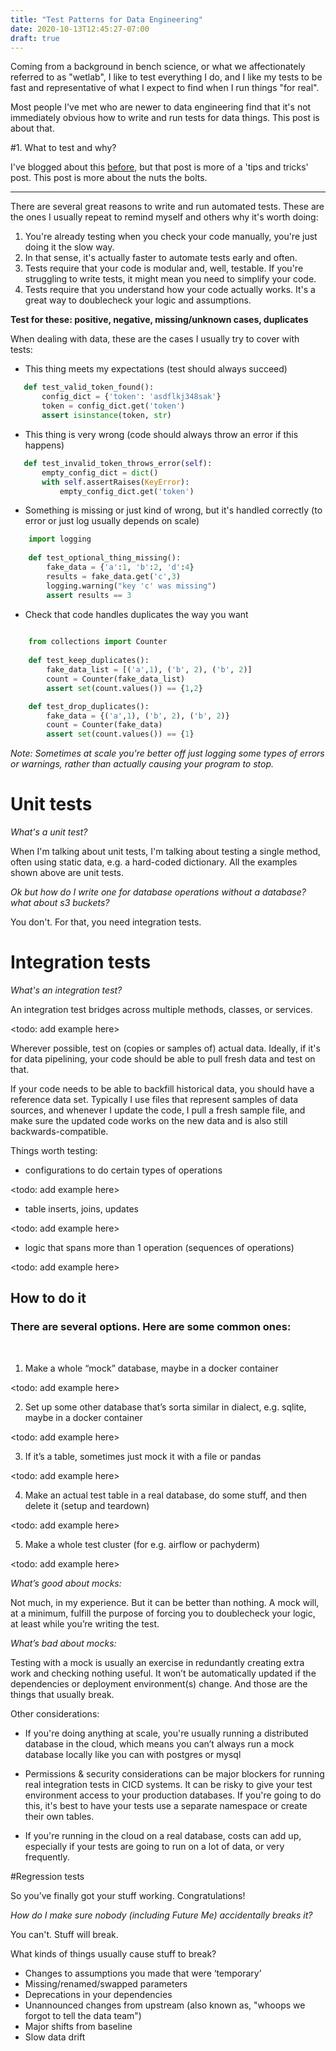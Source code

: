 ```yaml
---
title: "Test Patterns for Data Engineering"
date: 2020-10-13T12:45:27-07:00
draft: true
---
```


Coming from a background in bench science, or what we affectionately referred to as "wetlab", I like to test everything I do, and I like my tests
to be fast and representative of what I expect to find when I run things "for real". 

Most people I've met who are newer to data engineering find that it's not immediately obvious how to write and run tests for data things. 
This post is about that. 

#1. What to test and why? 

I've blogged about this [before][1], but that post is more of a 'tips and tricks' post. This post is more about the nuts the bolts.   

----

There are several great reasons to write and run automated tests. These are the ones I usually repeat to remind myself and others why it's worth doing:

1) You're already testing when you check your code manually, you're just doing it the slow way. 
2) In that sense, it's actually faster to automate tests early and often. 
3) Tests require that your code is modular and, well, testable. If you're struggling to write tests, it might mean
you need to simplify your code. 
4) Tests require that you understand how your code actually works. It's a great way to doublecheck your logic and assumptions. 

**Test for these: positive, negative, missing/unknown cases, duplicates** 

When dealing with data, these are the cases I usually try to cover with tests: 

- This thing meets my expectations (test should always succeed)

```python
   def test_valid_token_found():
       config_dict = {'token': 'asdflkj348sak'}
       token = config_dict.get('token')
       assert isinstance(token, str)
```

- This thing is very wrong (code should always throw an error if this happens)

```python
   def test_invalid_token_throws_error(self):
       empty_config_dict = dict()
       with self.assertRaises(KeyError):
           empty_config_dict.get('token')
```

- Something is missing or just kind of wrong, but it's handled correctly (to error or just log usually depends on scale) 

```python
    import logging
    
    def test_optional_thing_missing():
        fake_data = {'a':1, 'b':2, 'd':4}
        results = fake_data.get('c',3)
        logging.warning("key 'c' was missing")
        assert results == 3
```

- Check that code handles duplicates the way you want

```python
    
    from collections import Counter
    
    def test_keep_duplicates():
        fake_data_list = [('a',1), ('b', 2), ('b', 2)]
        count = Counter(fake_data_list)
        assert set(count.values()) == {1,2}        

    def test_drop_duplicates():
        fake_data = {('a',1), ('b', 2), ('b', 2)}
        count = Counter(fake_data)
        assert set(count.values()) == {1} 
```

*Note: Sometimes at scale you're better off just logging some types of errors or warnings, rather than actually causing your program 
to stop.* 


# Unit tests

*What's a unit test?* 

When I'm talking about unit tests, I'm talking about testing a single method, often using static data, e.g. a hard-coded dictionary. 
All the examples shown above are unit tests. 

*Ok but how do I write one for database operations without a database? what about s3 buckets?*

You don't. For that, you need integration tests. 

# Integration tests

*What's an integration test?*

An integration test bridges across multiple methods, classes, or services. 

<todo: add example here>

Wherever possible, test on (copies or samples of) actual data. Ideally, if it's for data pipelining, 
your code should be able to pull fresh data and test on that. 

If your code needs to be able to backfill
historical data, you should have a reference data set. Typically I use files that represent samples of 
data sources, and whenever I update the code, I pull a fresh sample file, and make sure the updated code 
works on the new data and is also still backwards-compatible. 

Things worth testing: 
- configurations to do certain types of operations

<todo: add example here>

- table inserts, joins, updates

<todo: add example here>

- logic that spans more than 1 operation (sequences of operations)

<todo: add example here>

## How to do it

### There are several options. Here are some common ones:
 
1. Make a whole “mock” database, maybe in a docker container

<todo: add example here>

2. Set up some other database that’s sorta similar in dialect, e.g. sqlite, maybe in a docker container 

<todo: add example here>

3. If it’s a table, sometimes just mock it with a file or pandas

<todo: add example here>

4. Make an actual test table in a real database, do some stuff, and then delete it (setup and teardown)

<todo: add example here>

5. Make a whole test cluster (for e.g. airflow or pachyderm)

<todo: add example here>

_What’s good about mocks:_

Not much, in my experience. But it can be better than nothing. 
A mock will, at a minimum, fulfill the purpose of forcing you to doublecheck your logic, at least while you’re writing the test. 

_What’s bad about mocks:_

Testing with a mock is usually an exercise in redundantly creating extra work and checking nothing useful. 
It won’t be automatically updated if the dependencies or deployment environment(s) change. And those are the things that usually break. 

Other considerations:

- If you're doing anything at scale, you're usually running a distributed database in the cloud, which means you can’t always run a mock database 
locally like you can with postgres or mysql

- Permissions & security considerations can be major blockers for running real integration tests in CICD systems. 
It can be risky to give your test environment access to your production databases. If you're going to do this, it's best to 
have your tests use a separate namespace or create their own tables. 

- If you're running in the cloud on a real database, costs can add up, 
especially if your tests are going to run on a lot of data, or very frequently. 

#Regression tests

So you’ve finally got your stuff working. Congratulations! 

*How do I make sure nobody (including Future Me) accidentally breaks it?* 

You can't. Stuff will break. 

What kinds of things usually cause stuff to break?

- Changes to assumptions you made that were ‘temporary’
- Missing/renamed/swapped parameters
- Deprecations in your dependencies
- Unannounced changes from upstream (also known as, "whoops we forgot to tell the data team")
- Major shifts from baseline
- Slow data drift


[1]: https://szeitlin.github.io/posts/engineering/test-driven-data-pipelining/